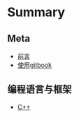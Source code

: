 # Summary
## Meta
* [前言](README.md)
* [使用gitbook](Meta/gitbook-use.md)

## 编程语言与框架
* [C++](编程语言与框架/C++/README.md)
